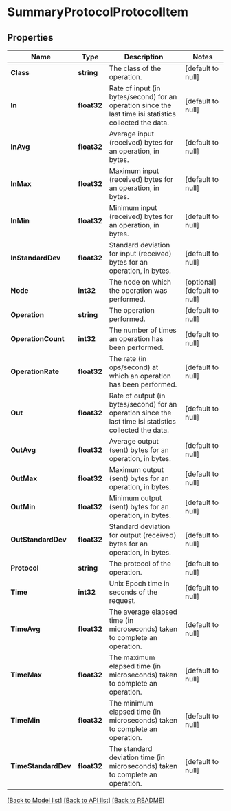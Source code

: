 # SummaryProtocolProtocolItem

## Properties
Name | Type | Description | Notes
------------ | ------------- | ------------- | -------------
**Class** | **string** | The class of the operation. | [default to null]
**In** | **float32** | Rate of input (in bytes/second) for an operation since the last time isi statistics collected the data. | [default to null]
**InAvg** | **float32** | Average input (received) bytes for an operation, in bytes. | [default to null]
**InMax** | **float32** | Maximum input (received) bytes for an operation, in bytes. | [default to null]
**InMin** | **float32** | Minimum input (received) bytes for an operation, in bytes. | [default to null]
**InStandardDev** | **float32** | Standard deviation for input (received) bytes for an operation, in bytes. | [default to null]
**Node** | **int32** | The node on which the operation was performed. | [optional] [default to null]
**Operation** | **string** | The operation performed. | [default to null]
**OperationCount** | **int32** | The number of times an operation has been performed. | [default to null]
**OperationRate** | **float32** | The rate (in ops/second) at which an operation has been performed. | [default to null]
**Out** | **float32** | Rate of output (in bytes/second) for an operation since the last time isi statistics collected the data. | [default to null]
**OutAvg** | **float32** | Average output (sent) bytes for an operation, in bytes. | [default to null]
**OutMax** | **float32** | Maximum output (sent) bytes for an operation, in bytes. | [default to null]
**OutMin** | **float32** | Minimum output (sent) bytes for an operation, in bytes. | [default to null]
**OutStandardDev** | **float32** | Standard deviation for output (received) bytes for an operation, in bytes. | [default to null]
**Protocol** | **string** | The protocol of the operation. | [default to null]
**Time** | **int32** | Unix Epoch time in seconds of the request. | [default to null]
**TimeAvg** | **float32** | The average elapsed time (in microseconds) taken to complete an operation. | [default to null]
**TimeMax** | **float32** | The maximum elapsed time (in microseconds) taken to complete an operation. | [default to null]
**TimeMin** | **float32** | The minimum elapsed time (in microseconds) taken to complete an operation. | [default to null]
**TimeStandardDev** | **float32** | The standard deviation time (in microseconds) taken to complete an operation. | [default to null]

[[Back to Model list]](../README.md#documentation-for-models) [[Back to API list]](../README.md#documentation-for-api-endpoints) [[Back to README]](../README.md)


